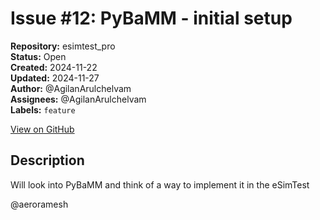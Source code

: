 # Issue #12: PyBaMM - initial setup

**Repository:** esimtest_pro  
**Status:** Open  
**Created:** 2024-11-22  
**Updated:** 2024-11-27  
**Author:** @AgilanArulchelvam  
**Assignees:** @AgilanArulchelvam  
**Labels:** `feature`  

[View on GitHub](https://github.com/Simtestlab/esimtest_pro/issues/12)

## Description

Will look into PyBaMM and think of a way to implement it in the eSimTest 

@aeroramesh 